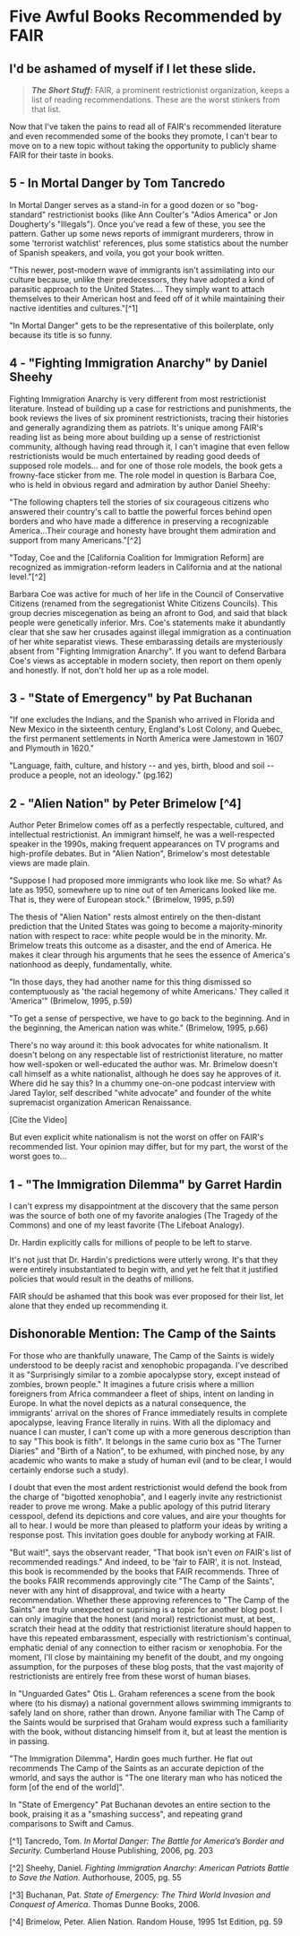  # Five Awful Books Recommended by FAIR
## I'd be ashamed of myself if I let these slide.

>**_The Short Stuff:_** FAIR, a prominent restrictionist organization, keeps a list of reading recommendations.
These are the worst stinkers from that list.


Now that I've taken the pains to read all of FAIR's recommended literature and even recommended some of the books they promote,
I can't bear to move on to a new topic without taking the opportunity to publicly shame FAIR for their taste in books.


## 5 - In Mortal Danger by Tom Tancredo

In Mortal Danger serves as a stand-in for a good dozen or so "bog-standard" restrictionist books (like Ann Coulter's "Adios America" or Jon Dougherty's "Illegals"). Once you've read a few of these, you see the pattern.
Gather up some news reports of immigrant murderers, throw in some 'terrorist watchlist' references, plus some statistics about the number of Spanish speakers, and voila, you got your book written.

"This newer, post-modern wave of immigrants isn't assimilating into our culture because, unlike their predecessors, they have adopted a kind of parasitic approach to the United States.... They simply
want to attach themselves to their American host and feed off of it while maintaining their nactive identities and cultures."[^1]

"In Mortal Danger" gets to be the representative of this boilerplate, only because its title is so funny.

## 4 - "Fighting Immigration Anarchy" by Daniel Sheehy

Fighting Immigration Anarchy is very different from most restrictionist literature. Instead of building up a case for restrictions and punishments, the book reviews the lives of six prominent restrictionists,
tracing their histories and generally agrandizing them as patriots. It's unique among FAIR's reading list as being more about building up a sense of restrictionist community, although having read through it, I can't imagine that even fellow restrictionists would be much entertained by reading good deeds of supposed role models... and for one of those role models, the book gets a frowny-face sticker from me. The role model in question is Barbara Coe, who is held in obvious regard and admiration by author Daniel Sheehy:

"The following chapters tell the stories of six courageous citizens who answered their country's call to battle the powerful forces behind open borders and who have made a difference in preserving a recognizable America...Their courage and honesty have brought them admiration and support from many Americans."[^2]

"Today, Coe and the [California Coalition for Immigration Reform] are recognized as immigration-reform leaders in California and at the national level."[^2]

Barbara Coe was active for much of her life in the Council of Conservative Citizens (renamed from the segregationist White Citizens Councils). 
This group decries miscegenation as being an afront to God, and said that black people were genetically inferior. Mrs. Coe's statements make it abundantly clear that she saw her crusades against illegal immigration as a continuation of her white separatist views.
These embarassing details are mysteriously absent from "Fighting Immigration Anarchy". 
If you want to defend Barbara Coe's views as acceptable in modern society, then report on them openly and honestly.
If not, don't hold her up as a role model.

## 3 - "State of Emergency" by Pat Buchanan

"If one excludes the Indians, and the Spanish who arrived in Florida and New Mexico in the sixteenth century, England's Lost Colony, and Quebec, the first permanent settlements in North America were Jamestown in 1607 and Plymouth in 1620."

"Language, faith, culture, and history -- and yes, birth, blood and soil -- produce a people, not an ideology." (pg.162)

## 2 - "Alien Nation" by Peter Brimelow [^4]

Author Peter Brimelow comes off as a perfectly respectable, cultured, and intellectual restrictionist. An immigrant himself, he was a well-respected speaker in the 1990s, making frequent
appearances on TV programs and high-profile debates. But in "Alien Nation", Brimelow's most detestable views are made plain.

"Suppose I had proposed more immigrants who look like me. So what? As late as 1950, somewhere up to nine out of ten Americans looked like me. That is, they were of European stock." (Brimelow, 1995, p.59)

The thesis of "Alien Nation" rests almost entirely on the then-distant prediction that the United States was going to become a majority-minority nation with respect to race: white people would be in the minority. Mr. Brimelow treats this outcome as a disaster, and the end of America. He makes it clear through his arguments that he sees the essence of America's nationhood as deeply, fundamentally, white. 

"In those days, they had another name for this thing dismissed so contemptuously as 'the racial hegemony of white Americans.' They called it 'America'" (Brimelow, 1995, p.59)

"To get a sense of perspective, we have to go back to the beginning. And in the beginning, the American nation was white." (Brimelow, 1995, p.66)

There's no way around it: this book advocates for white nationalism. It doesn't belong on any respectable list of restrictionist literature,
no matter how well-spoken or well-educated the author was. Mr. Brimelow doesn't call himself as a white nationalist, although he does say he approves of it. Where did he say this? In a chummy one-on-one podcast interview
with Jared Taylor, self described "white advocate" and founder of the white supremacist organization American Renaissance.

[Cite the Video]

But even explicit white nationalism is not the worst on offer on FAIR's recommended list.
Your opinion may differ, but for my part, the worst of the worst goes to...

## 1 - "The Immigration Dilemma" by Garret Hardin

I can't express my disappointment at the discovery that the same person was the source of both one of my favorite analogies (The Tragedy of the Commons)
and one of my least favorite (The Lifeboat Analogy).

Dr. Hardin explicitly calls for millions of people to be left to starve. 

It's not just that Dr. Hardin's predictions were utterly wrong.
It's that they were entirely insubstantiated to begin with, and yet he felt that it justified policies that would result in the deaths of millions.

FAIR should be ashamed that this book was ever proposed for their list, let alone that they ended up recommending it.


## Dishonorable Mention: The Camp of the Saints

For those who are thankfully unaware, The Camp of the Saints is widely understood to be deeply 
racist and xenophobic propaganda. I've described it as "Surprisingly similar to a zombie apocalypse story, except instead of zombies, brown people."
It imagines a future crisis where a million foreigners from Africa commandeer a fleet of ships, intent on landing in Europe.
In what the novel depicts as a natural consequence, the immigrants' arrival on the shores of France immediately results
in complete apocalypse, leaving France literally in ruins. 
With all the diplomacy and nuance I can muster, I can't come up with a more generous description than to say "This book is filth". It 
belongs in the same curio box as "The Turner Diaries" and "Birth of a Nation", to be exhumed, with pinched nose, by any academic 
who wants to make a study of human evil (and to be clear, I would certainly endorse such a study).

I doubt that even the most ardent restrictionist would defend the book from 
the charge of "bigotted xenophobia", and I eagerly invite any restrictionist reader to
prove me wrong. Make a public apology of this putrid literary cesspool, defend its depictions and core values,
and aire your thoughts for all to hear. I would be more than pleased to platform your ideas
by writing a response post. This invitation goes double for anybody working at FAIR.

"But wait!", says the observant reader, "That book isn't even *on* FAIR's list of recommended readings."
And indeed, to be 'fair to FAIR', it is not. Instead, this book is recommended by the books that FAIR recommends.
Three of the books FAIR recommends approvingly cite "The Camp of the Saints", never with any hint of disapproval, and
twice with a hearty recommendation. Whether these approving references to "The Camp of the Saints" 
are truly unexpected or suprising is a topic for another blog post. I can only imagine that the honest (and moral) restrictionist
must, at best, scratch their head at the oddity that restrictionist literature should happen to have
this repeated embarassment, especially with restrictionism's continual, emphatic denial of any connection 
to either racism or xenophobia.  For the moment, I'll close by 
maintaining my benefit of the doubt, and my ongoing assumption, for the purposes of these blog posts,
that the vast majority of restrictionists are entirely free from these worst of human biases.




In "Unguarded Gates" Otis L. Graham references a scene from the book where (to his dismay) a national government allows swimming immigrants to safely land on shore, rather than drown. 
Anyone familiar with The Camp of the Saints would be surprised that Graham would express such a familiarity with the book, without distancing himself from it, 
but at least the mention is in passing.

"The Immigration Dilemma", Hardin goes much further. He flat out recommends The Camp of the Saints as an accurate depiction of the wmorld, and says the author is "The one literary man who has noticed the form [of the end of the world]".

In "State of Emergency" Pat Buchanan devotes an entire section to the book, praising it as a "smashing success", and repeating 
grand comparisons to Swift and Camus.

[^1] Tancredo, Tom. *In Mortal Danger: The Battle for America’s Border and Security.* Cumberland House Publishing, 2006, pg. 203

[^2] Sheehy, Daniel. *Fighting Immigration Anarchy: American Patriots Battle to Save the Nation.* Authorhouse, 2005, pg. 55

[^3] Buchanan, Pat. *State of Emergency: The Third World Invasion and Conquest of America*. Thomas Dunne Books, 2006. 

[^4] Brimelow, Peter. Alien Nation. Random House, 1995 1st Edition, pg. 59
